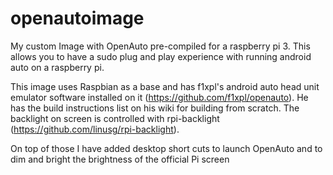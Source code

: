 # openautoimage
My custom Image with OpenAuto pre-compiled for a raspberry pi 3. This allows you to have a sudo plug and play experience with running android auto on a raspberry pi.

This image uses Raspbian as a base and has f1xpl's android auto head unit emulator software installed on it (https://github.com/f1xpl/openauto). He has the build instructions list on his wiki for building from scratch. The backlight on screen is controlled with rpi-backlight (https://github.com/linusg/rpi-backlight).

On top of those I have added desktop short cuts to launch OpenAuto and to dim and bright the brightness of the official Pi screen
